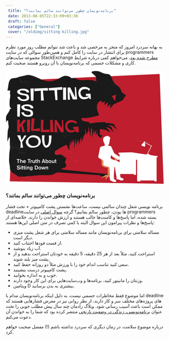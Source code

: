 ```yaml
---
 title: "برنامه‌نویسان چطور می‌توانند سالم بمانند؟" 
 date: 2013-08-05T22:33:09+03:30
 draft: false 
 categories: ["General"]
 cover: "/oldimg/sitting-killing.jpg"
---
```




به بهانه سردرد امروز که منجر به مرخصی شد و باعث شد نتوانم مطلب روز مورد نظرم برای انتشار در سایت را کامل کنم و همین‌طور سوالی که در سایت programmers مجموعه سایت‌های StackExchange [مطرح شده بود](http://programmers.stackexchange.com/questions/5372/how-do-programmers-stay-healthy)، می‌خواهم کمی درباره شرایط کاری و مشکلات جسمی که برنامه‌نویسان با آن روبرو هستند صحبت کنم.



![](/oldimg/sitting-killing.jpg)



### برنامه‌نویسان چطور می‌توانند سالم بمانند؟



برنامه نویسی شغل چندان سالمی نیست، ساعت‌ها نشستن پشت کامپیوتر + تحت فشار deadline‌ها بودن، چطور سالم بمانیم؟ گرچه [سوال اصلی](http://programmers.stackexchange.com/questions/5372/how-do-programmers-stay-healthy) در سایت programmers بسته شده، اما پاسخ‌ها و کامنت‌ها جالب هستند و ارزش خواندن را دارند. خلاصه‌ای از پاسخ‌ها و نظرات پیرامون این سوال البته با کمی تصرف در متن اصلی این‌ها هستند:


- مساله سلامتی برای برنامه‌نویسان مانند مساله سلامتی برای هر شغل پشت میزی دیگر است.
- از فست فود‌ها اجتناب کنید.
- آب زیاد بنوشید.
- استراحت کنید، مثلاً بعد از هر 25 دقیقه، 5 دقیقه به خودتان استراحت بدهید و از پشت میز بلند شوید.
- سعی کنید تناسب اندام خود را با ورزش مثلاً دو روزانه حفظ کنید.
- پشت کامپیوتر درست بنشینید.
- خوب و به اندازه بخوابید.
- وزنتان را مانیتور کنید، برنامه‌ها و وب‌سایت‌هایی برای این کار وجود دارند.
- ویتامین D بیشتری به بدن برسانید.



اما موضوع فقط مخاطرات جسمی نیست، به دلیل اینکه برنامه‌نویسان مدام با deadline های پروژه‌های مختلف سر و کار دارند، از نظر روانی نیز در معرض فشارهایی هستند که ممکن است باعث آسیب رسانی شود. وبلاگ رادمان چند سال پیش مطلب خوبی را تحت عنوان [برنامه‌نویسی، زندگی در وضعیت نارنجی](http://weblog.radmanitd.com/index.php/archives/271) منتشر کرده بود که شما را به خواندن آن دعوت می‌کنم.



درباره موضوع سلامت، در زمان دیگری که سردرد نداشته باشم (!) مفصل صحبت خواهم کرد.

